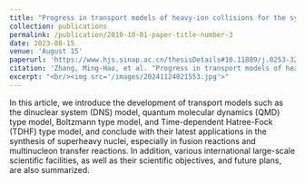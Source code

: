 ```yaml
---
title: "Progress in transport models of heavy-ion collisions for the synthesis of superheavy nuclei"
collection: publications
permalink: /publication/2010-10-01-paper-title-number-3
date: 2023-08-15
venue: 'August 15'
paperurl: 'https://www.hjs.sinap.ac.cn/thesisDetails#10.11889/j.0253-3219.2023.hjs.46.080014&lang=en'
citation: 'Zhang, Ming-Hao, et al. "Progress in transport models of heavy-ion collisions for the synthesis of superheavy nuclei." NUCLEAR TECHNIQUES,2023,46(08):137-145.'
excerpt: "<br/><img src='/images/20241124021553.jpg'>"
---
```


In this article, we introduce the development of transport models such as the dinuclear system (DNS) model, quantum molecular dynamics (QMD) type model, Boltzmann type model, and Time-dependent Hatree-Fock (TDHF) type model, and conclude with their latest applications in the synthesis of superheavy nuclei, especially in fusion reactions and multinucleon transfer reactions. In addition, various international large-scale scientific facilities, as well as their scientific objectives, and future plans, are also summarized.
